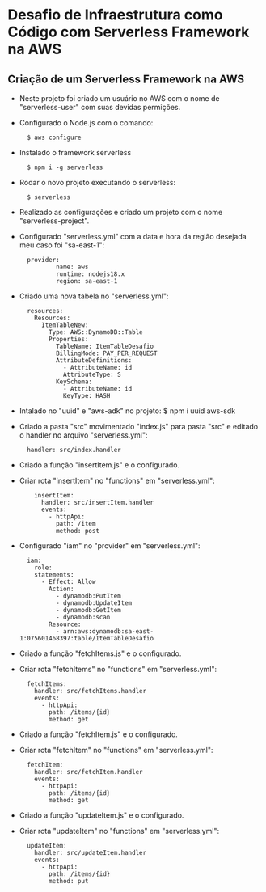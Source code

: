 # Desafio de Infraestrutura como Código com Serverless Framework na AWS
## Criação de um Serverless Framework na AWS 

- Neste projeto foi criado um usuário no AWS com o nome de "serverless-user" com suas devidas permições.

- Configurado o Node.js com o comando:

        $ aws configure

- Instalado o framework serverless

        $ npm i -g serverless

- Rodar o novo projeto executando o serverless:

        $ serverless

- Realizado as configurações e criado um projeto com o nome "serverless-project".

- Configurado "serverless.yml" com a data e hora da região desejada meu caso foi "sa-east-1":

        provider:
                name: aws
                runtime: nodejs18.x
                region: sa-east-1

- Criado uma nova tabela no "serverless.yml":

        resources:
          Resources:
            ItemTableNew:
              Type: AWS::DynamoDB::Table
              Properties: 
                TableName: ItemTableDesafio
                BillingMode: PAY_PER_REQUEST
                AttributeDefinitions: 
                  - AttributeName: id
                  AttributeType: S
                KeySchema:
                  - AttributeName: id
                  KeyType: HASH

- Intalado no "uuid" e "aws-adk" no projeto:
        $ npm i uuid aws-sdk

- Criado a pasta "src" movimentado "index.js" para pasta "src" e editado o handler no arquivo "serverless.yml":

        handler: src/index.handler

- Criado a função "insertItem.js" e o configurado.

- Criar rota "insertItem" no "functions" em "serverless.yml":

          insertItem:
            handler: src/insertItem.handler
            events:
              - httpApi:
                path: /item
                method: post

- Configurado "iam" no "provider" em "serverless.yml":

        iam:
          role:
          statements:
            - Effect: Allow
              Action: 
                - dynamodb:PutItem
                - dynamodb:UpdateItem
                - dynamodb:GetItem
                - dynamodb:scan
              Resource: 
                - arn:aws:dynamodb:sa-east-1:075601468397:table/ItemTableDesafio


- Criado a função "fetchItems.js" e o configurado.

- Criar rota "fetchItems" no "functions" em "serverless.yml":

        fetchItems:
          handler: src/fetchItems.handler
          events:
            - httpApi:
              path: /items/{id}
              method: get

- Criado a função "fetchItem.js" e o configurado.

- Criar rota "fetchItem" no "functions" em "serverless.yml":

        fetchItem:
          handler: src/fetchItem.handler
          events:
            - httpApi:
              path: /items/{id}
              method: get

- Criado a função "updateItem.js" e o configurado.

- Criar rota "updateItem" no "functions" em "serverless.yml":

        updateItem:
          handler: src/updateItem.handler
          events:
            - httpApi:
              path: /items/{id}
              method: put
